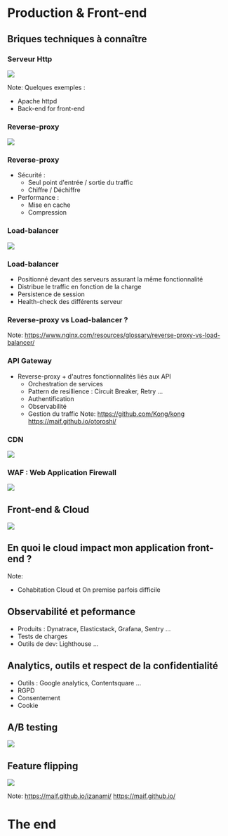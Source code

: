 <!-- prettier-ignore-start -->
# Production & Front-end


## Briques techniques à connaître


### Serveur Http
<img class="r-stretch" src="data/img/serveurHttp.png" />

Note:
Quelques exemples :
- Apache httpd
- Back-end for front-end


### Reverse-proxy
<img class="r-stretch" src="data/img/reverse-proxy-flow.svg" />


### Reverse-proxy
- Sécurité :
    - Seul point d'entrée / sortie du traffic
    - Chiffre / Déchiffre
- Performance :
    - Mise en cache
    - Compression


### Load-balancer
<img class="r-stretch" src="data/img/loadBalancer.webp" />


### Load-balancer
- Positionné devant des serveurs assurant la même fonctionnalité
- Distribue le traffic en fonction de la charge
- Persistence de session
- Health-check des différents serveur


### Reverse-proxy vs Load-balancer ?

Note:
https://www.nginx.com/resources/glossary/reverse-proxy-vs-load-balancer/


### API Gateway
- Reverse-proxy + d'autres fonctionnalités liés aux API
    - Orchestration de services
    - Pattern de resillience : Circuit Breaker, Retry ...
    - Authentification
    - Observabilité
    - Gestion du traffic
Note:
https://github.com/Kong/kong
https://maif.github.io/otoroshi/


### CDN
<img class="r-stretch" src="data/img/CDN.png" />


### WAF : Web Application Firewall
<img class="r-stretch" src="data/img/firewall.png" />


## Front-end & Cloud
<img class="r-stretch" src="data/img/cloudServicesTypes.png" />


## En quoi le cloud impact mon application front-end ?

Note:
- Cohabitation Cloud et On premise parfois difficile


## Observabilité et peformance
- Produits : Dynatrace, Elasticstack, Grafana, Sentry ...
- Tests de charges
- Outils de dev: Lighthouse ...


## Analytics, outils et respect de la confidentialité
- Outils : Google analytics, Contentsquare ...
- RGPD
- Consentement
- Cookie


## A/B testing
<img class="r-stretch" src="data/img/abtesting.png" />


## Feature flipping
<img class="r-stretch" src="data/img/featureFlag.jpeg" />

Note:
https://maif.github.io/izanami/
https://maif.github.io/



# The end
<!-- prettier-ignore-end -->
